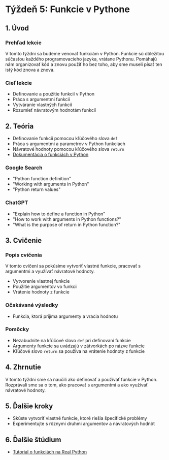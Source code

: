 # Týždeň 5: Funkcie v Pythone

## 1. Úvod

### Prehľad lekcie

V tomto týždni sa budeme venovať funkciám v Python. Funkcie sú dôležitou súčasťou každého programovacieho jazyka, vrátane Pythonu. Pomáhajú nám organizovať kód a znovu použiť ho bez toho, aby sme museli písať ten istý kód znova a znova.

### Cieľ lekcie

- Definovanie a použitie funkcií v Python
- Práca s argumentmi funkcií
- Vytváranie vlastných funkcií
- Rozumieť návratovým hodnotám funkcií

## 2. Teória

- Definovanie funkcií pomocou kľúčového slova `def`
- Práca s argumentmi a parametrov v Python funkciách
- Návratové hodnoty pomocou kľúčového slova `return`
- [Dokumentácia o funkciách v Python](https://docs.python.org/3/tutorial/controlflow.html#defining-functions)

### Google Search

- "Python function definition"
- "Working with arguments in Python"
- "Python return values"

### ChatGPT

- "Explain how to define a function in Python"
- "How to work with arguments in Python functions?"
- "What is the purpose of return in Python function?"

## 3. Cvičenie

### Popis cvičenia

V tomto cvičení sa pokúsime vytvoriť vlastné funkcie, pracovať s argumentmi a využívať návratové hodnoty.

- Vytvorenie vlastnej funkcie
- Použitie argumentov vo funkcii
- Vrátenie hodnoty z funkcie

### Očakávané výsledky

- Funkcia, ktorá prijíma argumenty a vracia hodnotu

### Pomôcky

- Nezabudnite na kľúčové slovo `def` pri definovaní funkcie
- Argumenty funkcie sa uvádzajú v zátvorkách po názve funkcie
- Kľúčové slovo `return` sa používa na vrátenie hodnoty z funkcie

## 4. Zhrnutie

V tomto týždni sme sa naučili ako definovať a používať funkcie v Python. Rozprávali sme sa o tom, ako pracovať s argumentmi a ako využívať návratové hodnoty.

## 5. Ďalšie kroky

- Skúste vytvoriť vlastné funkcie, ktoré riešia špecifické problémy
- Experimentujte s rôznymi druhmi argumentov a návratových hodnôt

## 6. Ďalšie štúdium

- [Tutorial o funkciách na Real Python](https://realpython.com/defining-your-own-python-function/)

